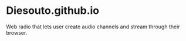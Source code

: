 # Diesouto.github.io
Web radio that lets user create audio channels and stream through their browser.
